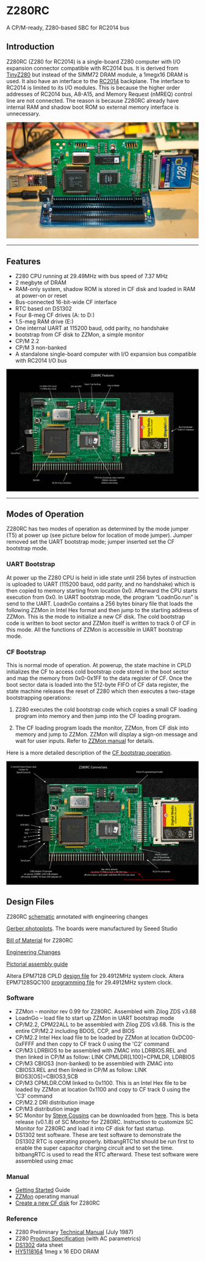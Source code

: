 # Z280RC
A CP/M-ready, Z280-based SBC for RC2014 bus
## Introduction

Z280RC (Z280 for RC2014) is a single-board Z280 computer with I/O expansion connector compatible with RC2014 bus. It is derived from [TinyZ280](https://www.retrobrewcomputers.org/doku.php?id=builderpages:plasmo:tinyz280:final_step) but instead of the SIMM72 DRAM module, a 1megx16 DRAM is used. It also have an interface to the [RC2014](https://rc2014.co.uk/) backplane. The interface to RC2014 is limited to its I/O modules. This is because the higher order addresses of RC2014 bus, A8-A15, and Memory Request (nMREQ) control line are not connected. The reason is because Z280RC already have internal RAM and shadow boot ROM so external memory interface is unnecessary.

![main_photo](z280RC_main_pic.jpeg)
***
## Features

* Z280 CPU running at 29.49MHz with bus speed of 7.37 MHz
* 2 megbyte of DRAM
* RAM-only system, shadow ROM is stored in CF disk and loaded in RAM at power-on or reset
* Bus-connected 16-bit-wide CF interface
* RTC based on DS1302
* Four 8-meg CF drives (A: to D:)
* 1.5-meg RAM drive (E:)
* One internal UART at 115200 baud, odd parity, no handshake
* bootstrap from CF disk to ZZMon, a simple monitor
* CP/M 2.2
* CP/M 3 non-banked
* A standalone single-board computer with I/O expansion bus compatible with RC2014 I/O bus

![feature_photo](z280RC_feature_pic.jpeg)
***

## Modes of Operation

Z280RC has two modes of operation as determined by the mode jumper (T5) at power up (see picture below for location of mode jumper). Jumper removed set the UART bootstrap mode; jumper inserted set the CF bootstrap mode.
### UART Bootstrap

At power up the Z280 CPU is held in idle state until 256 bytes of instruction is uploaded to UART (115200 baud, odd parity, and no handshake) which is then copied to memory starting from location 0x0. Afterward the CPU starts execution from 0x0. In UART bootstrap mode, the program “LoadnGo.run” is send to the UART. LoadnGo contains a 256 bytes binary file that loads the following ZZMon in Intel Hex format and then jump to the starting address of ZZMon. This is the mode to initialize a new CF disk. The cold bootstrap code is written to boot sector and ZZMon itself is written to track 0 of CF in this mode. All the functions of ZZMon is accessible in UART bootstrap mode.
### CF Bootstrap

This is normal mode of operation. At powerup, the state machine in CPLD initializes the CF to access cold bootstrap code stored in the boot sector and map the memory from 0x0-0x1FF to the data register of CF. Once the boot sector data is loaded into the 512-byte FIFO of CF data register, the state machine releases the reset of Z280 which then executes a two-stage bootstrapping operations:

1. Z280 executes the cold bootstrap code which copies a small CF loading program into memory and then jump into the CF loading program.

2. The CF loading program loads the monitor, ZZMon, from CF disk into memory and jump to ZZMon. ZZMon will display a sign-on message and wait for user inputs. Refer to [ZZMon manual](Manuals/ZZMon_manual.md) for details.

Here is a more detailed description of the [CF bootstrap operation](How%20Z280RC%20bootstraps%20from%20CF.md).

![Z280RC Connectors](z280RC_connector_pic.jpeg)
## Design Files

Z280RC [schematic](z280rc_rev0_scm.pdf) annotated with engineering changes

[Gerber photoplots](z280rc_r0_1.zip). The boards were manufactured by Seeed Studio

[Bill of Material](z280rc_bom.txt) for Z280RC

[Engineering Changes](Z280RC_rev0_Engineering_Change.md)

[Pictorial assembly guide](Manuals/Z280RC%20assembly%20guide.md)

Altera EPM7128 CPLD [design file](z280rc_29_5mhz.zip) for 29.4912MHz system clock. Altera EPM7128SQC100 [programming file](z280rc_29_5_prog.zip) for 29.4912MHz system clock.

### Software

* ZZMon – monitor rev 0.99 for Z280RC. Assembled with Zilog ZDS v3.68
* LoadnGo – load file to start up ZZMon in UART bootstrap mode
* CP/M2.2, CPM22ALL to be assembled with Zilog ZDS v3.68. This is the entire CP/M2.2 including BDOS, CCP, and BIOS
* CP/M2.2 Intel Hex load file to be loaded by ZZMon at location 0xDC00-0xFFFF and then copy to CF track 0 using the 'C2' command
* CP/M3 LDRBIOS to be assembled with ZMAC into LDRBIOS.REL and then linked in CP/M as follow: LINK CPMLDR[L100]=CPMLDR, LDRBIOS
* CP/M3 CBIOS3 (non-banked) to be assembled with ZMAC into CBIOS3.REL and then linked in CP/M as follow: LINK BIOS3[OS]=CBIOS3,SCB
* CP/M3 CPMLDR.COM linked to 0x1100. This is an Intel Hex file to be loaded by ZZMon at location 0x1100 and copy to CF track 0 using the 'C3' command
* CP/M2.2 DRI distribution image
* CP/M3 distribution image
* SC Monitor by [Steve Cousins](http://scc.me.uk/) can be downloaded from [here](https://github.com/Plasmode/ZZ80RC/blob/master/SysSoftware/SCMonitor.hex). This is beta release (v0.1.8) of SC Monitor for Z280RC.  Instruction to customize SC Monitor for Z280RC and load it into CF disk for fast startup.
* DS1302 test software. These are test software to demonstrate the DS1302 RTC is operating properly. bitbangRTC1st should be run first to enable the super capacitor charging circuit and to set the time. bitbangRTC is used to read the RTC afterward. These test software were assembled using zmac

### Manual

* [Getting Started](Manuals/GettingStartedGuide.md) Guide
* [ZZMon](Manuals/ZZMon_manual.md) operating manual
* [Create a new CF disk](Manuals/Creating_new_CF_for_Z280RC.md) for Z280RC

### Reference

* Z280 Preliminary [Technical Manual](References/Z280_MPU_(noocr_bw_400).pdf) (July 1987)
* Z280 [Product Specification](References/z280mpu_specification.pdf) (with AC parametrics)
* [DS1302](References/DS1302.pdf) data sheet
* [HY5118164](References/HY5118164C.pdf) 1meg x 16 EDO DRAM

